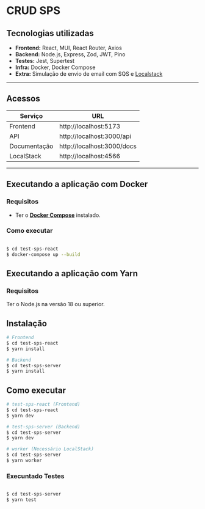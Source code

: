 # CRUD SPS

## Tecnologias utilizadas

- **Frontend:** React, MUI, React Router, Axios
- **Backend:** Node.js, Express, Zod, JWT, Pino
- **Testes:** Jest, Supertest
- **Infra:** Docker, Docker Compose
- **Extra:** Simulação de envio de email com SQS e [Localstack](https://www.localstack.cloud/)

---

## Acessos
| Serviço      | URL                          |
|--------------|------------------------------|
| Frontend     | http://localhost:5173         |
| API          | http://localhost:3000/api     |
| Documentação | http://localhost:3000/docs    |
| LocalStack   | http://localhost:4566         |

---

## Executando a aplicação com Docker
### Requisitos
- Ter o [**Docker Compose**](https://docs.docker.com/compose/) instalado.

### Como executar
```bash

$ cd test-sps-react
$ docker-compose up --build
```
##
## Executando a aplicação com Yarn
### Requisitos
Ter o Node.js na versão 18 ou superior.

## Instalação

```bash
# Frontend
$ cd test-sps-react
$ yarn install

# Backend
$ cd test-sps-server
$ yarn install

```

## Como executar

```bash
# test-sps-react (Frontend)
$ cd test-sps-react
$ yarn dev

# test-sps-server (Backend)
$ cd test-sps-server
$ yarn dev

# worker (Necessário LocalStack)
$ cd test-sps-server
$ yarn worker 
```

### Execuntado Testes

```bash

$ cd test-sps-server
$ yarn test
```